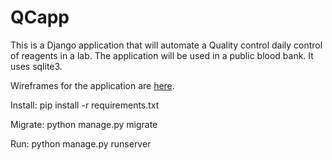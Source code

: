 # QCapp

This is a Django application that will automate a Quality control daily control of reagents in a lab. The application will be used in a public blood bank.
It uses sqlite3.

Wireframes for the application are <a href="http://anuschka.github.io/assets/QCApp.pdf">here</a>.

Install: pip install -r requirements.txt

Migrate: python manage.py migrate

Run: python manage.py runserver
